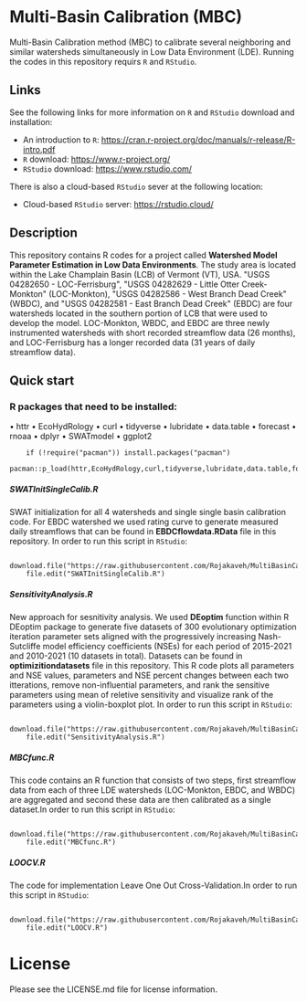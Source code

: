 Multi-Basin Calibration (MBC)
=================

Multi-Basin Calibration method (MBC) to calibrate several neighboring and similar watersheds simultaneously in Low Data Environment (LDE). Running the codes in this repository requirs `R` and `RStudio`.

## Links
See the following links for more information on  `R` and `RStudio` download and installation:

- An introduction to `R`: <https://cran.r-project.org/doc/manuals/r-release/R-intro.pdf>
- `R` download: <https://www.r-project.org/>
- `RStudio` download: <https://www.rstudio.com/>

There is also a cloud-based `RStudio` sever at the following location:

- Cloud-based `RStudio` server: <https://rstudio.cloud/>
## Description
This repository contains R codes for a project called **Watershed Model Parameter Estimation in Low Data Environments**. The study area is located within the Lake Champlain Basin (LCB) of Vermont (VT), USA. "USGS 04282650 - LOC-Ferrisburg", "USGS 04282629 - Little Otter Creek-Monkton" (LOC-Monkton), "USGS 04282586 - West Branch Dead Creek" (WBDC), and "USGS 04282581 - East Branch Dead Creek" (EBDC) are four watersheds located in the southern portion of LCB that were used to develop the model. LOC-Monkton, WBDC, and EBDC are three newly instrumented watersheds with short recorded streamflow data (26 months), and LOC-Ferrisburg has a longer recorded data (31 years of daily streamflow data).

## Quick start

### R packages that need to be installed:
•   httr
•   EcoHydRology
•   curl
•   tidyverse
•   lubridate
•   data.table
•   forecast
•   rnoaa
•   dplyr
•   SWATmodel
•   ggplot2

        if (!require("pacman")) install.packages("pacman")
        pacman::p_load(httr,EcoHydRology,curl,tidyverse,lubridate,data.table,forecast,rnoaa,dplyr,SWATmodel,ggplot2)

##### SWATInitSingleCalib.R
SWAT initialization for all 4 watersheds and single single basin calibration code.
For EBDC watershed we used rating curve to generate measured daily streamflows that can be found in **EBDCflowdata.RData** file in this repository.
In order to run this script in `RStudio`:

        download.file("https://raw.githubusercontent.com/Rojakaveh/MultiBasinCalibration/main/SWATInitSingleCalib.R","SWATInitSingleCalib.R")
        file.edit("SWATInitSingleCalib.R")

##### SensitivityAnalysis.R
New approach for sesnitivity analysis. We used **DEoptim** function within R DEoptim package to generate five datasets of 300 evolutionary optimization iteration parameter sets aligned with the progressively increasing Nash-Sutcliffe model efficiency coefficients (NSEs) for each period of 2015-2021 and 2010-2021 (10 datasets in total). Datasets can be found in **optimizitiondatasets** file in this repository. This R code plots all parameters and NSE values, parameters and NSE percent changes between each two itterations, remove non-influential parameters, and rank the sensitive parameters using mean of reletive sensitivity and visualize rank of the parameters using a violin-boxplot plot.
In order to run this script in `RStudio`:

        download.file("https://raw.githubusercontent.com/Rojakaveh/MultiBasinCalibration/main/SensitivityAnalysis.R","SensitivityAnalysis.R")
        file.edit("SensitivityAnalysis.R")

##### MBCfunc.R
This code contains an R function that consists of two steps, first streamflow data from each of three LDE watersheds (LOC-Monkton, EBDC, and WBDC) are aggregated and second these data are then calibrated as a single dataset.In order to run this script in `RStudio`:

        download.file("https://raw.githubusercontent.com/Rojakaveh/MultiBasinCalibration/main/MBCfunc.R","MBCfunc.R")
        file.edit("MBCfunc.R")
        
##### LOOCV.R
The code for implementation Leave One Out Cross-Validation.In order to run this script in `RStudio`:

        download.file("https://raw.githubusercontent.com/Rojakaveh/MultiBasinCalibration/main/LOOCV.R","LOOCV.R")
        file.edit("LOOCV.R")

# License
Please see the LICENSE.md file for license information.
